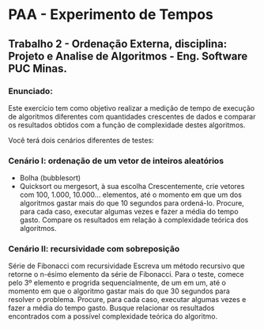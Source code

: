 # PAA - Experimento de Tempos

## Trabalho 2 - Ordenação Externa, disciplina: Projeto e Analise de Algoritmos - Eng. Software PUC Minas.

### Enunciado:

Este exercício tem como objetivo realizar a medição de tempo de execução de algoritmos diferentes com quantidades crescentes de dados e comparar os resultados obtidos com a função de complexidade destes algoritmos.

Você terá dois cenários diferentes de testes:

### Cenário I: ordenação de um vetor de inteiros aleatórios

- Bolha (bubblesort)
- Quicksort ou mergesort, à sua escolha
Crescentemente, crie vetores com 100, 1.000, 10.000... elementos, até o momento em que um dos algoritmos gastar mais do que 10 segundos para ordená-lo. Procure, para cada caso, executar algumas vezes e fazer a média do tempo gasto. Compare os resultados em relação à complexidade teórica dos algoritmos.

### Cenário II: recursividade com sobreposição

Série de Fibonacci com recursividade
Escreva um método recursivo que retorne o n-ésimo elemento da série de Fibonacci. Para o teste, comece pelo 3º elemento e progrida sequencialmente, de um em um, até o momento em que o algoritmo gastar mais do que 30 segundos para resolver o problema. Procure, para cada caso, executar algumas vezes e fazer a média do tempo gasto. Busque relacionar os resultados encontrados com a possível complexidade teórica do algoritmo.
